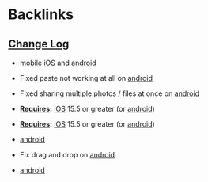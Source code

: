 
# Backlinks
## [Change Log](<Change Log.md>)
- [mobile](<mobile.md>) [iOS](<iOS.md>) and [android](<android.md>)

- Fixed paste not working at all on [android](<android.md>)

- Fixed sharing multiple photos / files at once on [android](<android.md>)

- **[Requires](<Requires.md>):** [iOS](<iOS.md>) 15.5 or greater (or [android](<android.md>))

- **[Requires](<Requires.md>):** [iOS](<iOS.md>) 15.5 or greater (or [android](<android.md>))

- [android](<android.md>)

- Fix drag and drop on [android](<android.md>)

- [android](<android.md>)

